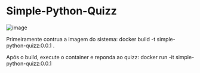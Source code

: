# Simple-Python-Quizz

![image](https://user-images.githubusercontent.com/15057595/218906163-e54d400e-179c-459f-8f80-ff49525c4db9.png)


Primeiramente contrua a imagem do sistema:
docker build -t simple-python-quizz:0.0.1 .

Após o build, execute o container e reponda ao quizz:
docker run -it simple-python-quizz:0.0.1
